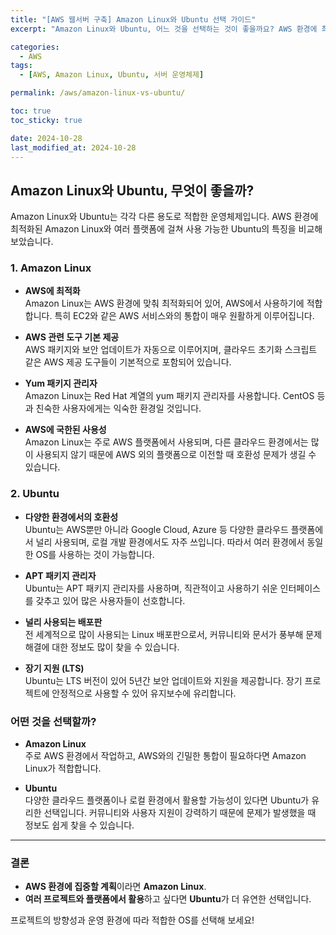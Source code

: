 ```yaml
---
title: "[AWS 웹서버 구축] Amazon Linux와 Ubuntu 선택 가이드"
excerpt: "Amazon Linux와 Ubuntu, 어느 것을 선택하는 것이 좋을까요? AWS 환경에 최적화된 Amazon Linux와 다양한 플랫폼에서 사용 가능한 Ubuntu를 비교해보세요."

categories:
  - AWS
tags:
  - [AWS, Amazon Linux, Ubuntu, 서버 운영체제]

permalink: /aws/amazon-linux-vs-ubuntu/

toc: true
toc_sticky: true

date: 2024-10-28
last_modified_at: 2024-10-28
---
```


## Amazon Linux와 Ubuntu, 무엇이 좋을까?

Amazon Linux와 Ubuntu는 각각 다른 용도로 적합한 운영체제입니다. AWS 환경에 최적화된 Amazon Linux와 여러 플랫폼에 걸쳐 사용 가능한 Ubuntu의 특징을 비교해 보았습니다.

### 1. Amazon Linux
- **AWS에 최적화**  
  Amazon Linux는 AWS 환경에 맞춰 최적화되어 있어, AWS에서 사용하기에 적합합니다. 특히 EC2와 같은 AWS 서비스와의 통합이 매우 원활하게 이루어집니다.

- **AWS 관련 도구 기본 제공**  
  AWS 패키지와 보안 업데이트가 자동으로 이루어지며, 클라우드 초기화 스크립트 같은 AWS 제공 도구들이 기본적으로 포함되어 있습니다.

- **Yum 패키지 관리자**  
  Amazon Linux는 Red Hat 계열의 yum 패키지 관리자를 사용합니다. CentOS 등과 친숙한 사용자에게는 익숙한 환경일 것입니다.

- **AWS에 국한된 사용성**  
  Amazon Linux는 주로 AWS 플랫폼에서 사용되며, 다른 클라우드 환경에서는 많이 사용되지 않기 때문에 AWS 외의 플랫폼으로 이전할 때 호환성 문제가 생길 수 있습니다.

### 2. Ubuntu
- **다양한 환경에서의 호환성**  
  Ubuntu는 AWS뿐만 아니라 Google Cloud, Azure 등 다양한 클라우드 플랫폼에서 널리 사용되며, 로컬 개발 환경에서도 자주 쓰입니다. 따라서 여러 환경에서 동일한 OS를 사용하는 것이 가능합니다.

- **APT 패키지 관리자**  
  Ubuntu는 APT 패키지 관리자를 사용하며, 직관적이고 사용하기 쉬운 인터페이스를 갖추고 있어 많은 사용자들이 선호합니다.

- **널리 사용되는 배포판**  
  전 세계적으로 많이 사용되는 Linux 배포판으로서, 커뮤니티와 문서가 풍부해 문제 해결에 대한 정보도 많이 찾을 수 있습니다.

- **장기 지원 (LTS)**  
  Ubuntu는 LTS 버전이 있어 5년간 보안 업데이트와 지원을 제공합니다. 장기 프로젝트에 안정적으로 사용할 수 있어 유지보수에 유리합니다.

### 어떤 것을 선택할까?
- **Amazon Linux**  
  주로 AWS 환경에서 작업하고, AWS와의 긴밀한 통합이 필요하다면 Amazon Linux가 적합합니다.

- **Ubuntu**  
  다양한 클라우드 플랫폼이나 로컬 환경에서 활용할 가능성이 있다면 Ubuntu가 유리한 선택입니다. 커뮤니티와 사용자 지원이 강력하기 때문에 문제가 발생했을 때 정보도 쉽게 찾을 수 있습니다.

---

### 결론
- **AWS 환경에 집중할 계획**이라면 **Amazon Linux**.
- **여러 프로젝트와 플랫폼에서 활용**하고 싶다면 **Ubuntu**가 더 유연한 선택입니다.
  
프로젝트의 방향성과 운영 환경에 따라 적합한 OS를 선택해 보세요!